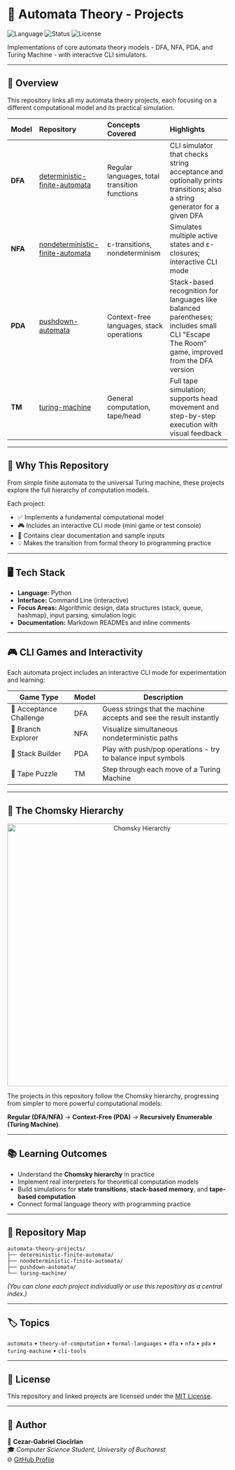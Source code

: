 # 🧩 Automata Theory - Projects
![Language](https://img.shields.io/badge/Language-Python-blue)
![Status](https://img.shields.io/badge/Status-Complete-brightgreen)
![License](https://img.shields.io/badge/License-MIT-green.svg)

Implementations of core automata theory models - DFA, NFA, PDA, and Turing Machine - with interactive CLI simulators.

---

## 🚀 Overview

This repository links all my automata theory projects, each focusing on a different computational model and its practical simulation.

| Model | Repository | Concepts Covered | Highlights |
|:------|:------------|:-----------------|:------------|
| **DFA** | [deterministic-finite-automata](https://github.com/06cezar/deterministic-finite-automata) | Regular languages, total transition functions | CLI simulator that checks string acceptance and optionally prints transitions; also a string generator for a given DFA |
| **NFA** | [nondeterministic-finite-automata](https://github.com/06cezar/nondeterministic-finite-automata) | ε-transitions, nondeterminism | Simulates multiple active states and ε-closures; interactive CLI mode |
| **PDA** | [pushdown-automata](https://github.com/06cezar/pushdown-automata) | Context-free languages, stack operations | Stack-based recognition for languages like balanced parentheses; includes small CLI "Escape The Room" game, improved from the DFA version |
| **TM** | [turing-machine](https://github.com/06cezar/turing-machine) | General computation, tape/head | Full tape simulation; supports head movement and step-by-step execution with visual feedback |

---

## 🧠 Why This Repository

From simple finite automata to the universal Turing machine, these projects explore the full hierarchy of computation models.

Each project:
- ✅ Implements a fundamental computational model  
- 🎮 Includes an interactive CLI mode (mini game or test console)  
- 🧾 Contains clear documentation and sample inputs  
- 💡 Makes the transition from formal theory to programming practice  

---

## 🖥️ Tech Stack

- **Language:** Python
- **Interface:** Command Line (interactive)
- **Focus Areas:** Algorithmic design, data structures (stack, queue, hashmap), input parsing, simulation logic
- **Documentation:** Markdown READMEs and inline comments

---

## 🎮 CLI Games and Interactivity

Each automata project includes an interactive CLI mode for experimentation and learning:

| Game Type | Model | Description |
|------------|--------|-------------|
| 🎯 Acceptance Challenge | DFA | Guess strings that the machine accepts and see the result instantly |
| 🌊 Branch Explorer | NFA | Visualize simultaneous nondeterministic paths |
| 🧱 Stack Builder | PDA | Play with push/pop operations - try to balance input symbols |
| 🧾 Tape Puzzle | TM | Step through each move of a Turing Machine |

---

## 🧠 The Chomsky Hierarchy

<p align="center">
  <img src="https://www.taalhammer.com/wp-content/uploads/2024/04/chomsky-hierarchy-1024x669.png" alt="Chomsky Hierarchy" width="600">
</p>

The projects in this repository follow the Chomsky hierarchy,
progressing from simpler to more powerful computational models:


**Regular (DFA/NFA)** → **Context-Free (PDA)** → **Recursively Enumerable (Turing Machine)**.

---

## 📚 Learning Outcomes

- Understand the **Chomsky hierarchy** in practice
- Implement real interpreters for theoretical computation models  
- Build simulations for **state transitions**, **stack-based memory**, and **tape-based computation**  
- Connect formal language theory with programming practice  

---

## 🧭 Repository Map
```
automata-theory-projects/
├── deterministic-finite-automata/
├── nondeterministic-finite-automata/
├── pushdown-automata/
└── turing-machine/
```

*(You can clone each project individually or use this repository as a central index.)*

---

## 🏷️ Topics
`automata` • `theory-of-computation` • `formal-languages` • `dfa` • `nfa` • `pda` • `turing-machine` • `cli-tools`

---

## 📄 License
This repository and linked projects are licensed under the [MIT License](LICENSE).

---

## 💬 Author

👤 **Cezar-Gabriel Ciocîrlan**  
🎓 *Computer Science Student, University of Bucharest*  
🌐 [GitHub Profile](https://github.com/06cezar)


